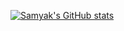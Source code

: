 [![Samyak's GitHub stats](https://github-readme-stats.vercel.app/api?username=samyakOO7&show_icons=true&bg_color=1B2631,212F3C,2E4053,34495E,5D6D7E,AEB6BF,D6DBDF,EBEDEF&text_color=AA00FF&title_color=E67E22)](https://github.com/samyakOO7/github-readme-stats)
